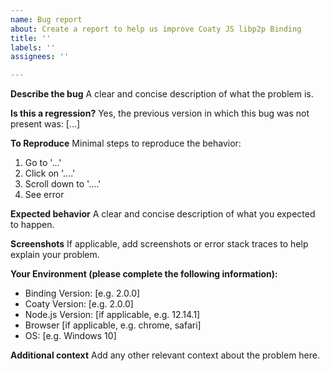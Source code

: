 ```yaml
---
name: Bug report
about: Create a report to help us improve Coaty JS libp2p Binding
title: ''
labels: ''
assignees: ''

---
```


<!--*************************************************************************************************
To expedite issue processing please search open and closed issues before submitting a new one.
Existing issues often contain information about workarounds, resolution, or progress updates.
**************************************************************************************************-->

**Describe the bug**
A clear and concise description of what the problem is.

**Is this a regression?**
Yes, the previous version in which this bug was not present was: [...]

**To Reproduce**
Minimal steps to reproduce the behavior:
1. Go to '...'
2. Click on '....'
3. Scroll down to '....'
4. See error

**Expected behavior**
A clear and concise description of what you expected to happen.

**Screenshots**
If applicable, add screenshots or error stack traces to help explain your problem.

**Your Environment (please complete the following information):**
- Binding Version: [e.g. 2.0.0]
- Coaty Version: [e.g. 2.0.0]
- Node.js Version: [if applicable, e.g. 12.14.1]
- Browser [if applicable, e.g. chrome, safari]
- OS: [e.g. Windows 10]

**Additional context**
Add any other relevant context about the problem here.
